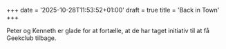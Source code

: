 +++
date = '2025-10-28T11:53:52+01:00'
draft = true
title = 'Back in Town'
+++

Peter og Kenneth er glade for at fortælle, at de har taget initiativ til at få Geekclub tilbage.
